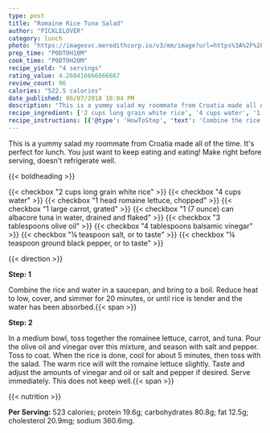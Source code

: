 ```yaml
---
type: post
title: "Romaine Rice Tuna Salad"
author: "PICKLELOVER"
category: lunch
photo: "https://imagesvc.meredithcorp.io/v3/mm/image?url=https%3A%2F%2Fimages.media-allrecipes.com%2Fuserphotos%2F1124214.jpg"
prep_time: "P0DT0H10M"
cook_time: "P0DT0H20M"
recipe_yield: "4 servings"
rating_value: 4.260416666666667
review_count: 96
calories: "522.5 calories"
date_published: 06/07/2018 10:04 PM
description: "This is a yummy salad my roommate from Croatia made all of the time. It's perfect for lunch. You just want to keep eating and eating! Make right before serving, doesn't refrigerate well."
recipe_ingredient: ['2 cups long grain white rice', '4 cups water', '1 head romaine lettuce, chopped', '1 large carrot, grated', '1 (7 ounce) can albacore tuna in water, drained and flaked', '3 tablespoons olive oil', '4 tablespoons balsamic vinegar', '¼ teaspoon salt, or to taste', '¼ teaspoon ground black pepper, or to taste']
recipe_instructions: [{'@type': 'HowToStep', 'text': 'Combine the rice and water in a saucepan, and bring to a boil. Reduce heat to low, cover, and simmer for 20 minutes, or until rice is tender and the water has been absorbed.\n'}, {'@type': 'HowToStep', 'text': 'In a medium bowl, toss together the romainee lettuce, carrot, and tuna. Pour the olive oil and vinegar over this mixture, and season with salt and pepper. Toss to coat. When the rice is done, cool for about 5 minutes, then toss with the salad. The warm rice will wilt the romaine lettuce slightly. Taste and adjust the amounts of vinegar and oil or salt and pepper if desired. Serve immediately. This does not keep well.\n'}]
---
```


This is a yummy salad my roommate from Croatia made all of the time. It's perfect for lunch. You just want to keep eating and eating! Make right before serving, doesn't refrigerate well. 

{{< boldheading >}}

{{< checkbox "2 cups long grain white rice" >}}
{{< checkbox "4 cups water" >}}
{{< checkbox "1 head romaine lettuce, chopped" >}}
{{< checkbox "1 large carrot, grated" >}}
{{< checkbox "1 (7 ounce) can albacore tuna in water, drained and flaked" >}}
{{< checkbox "3 tablespoons olive oil" >}}
{{< checkbox "4 tablespoons balsamic vinegar" >}}
{{< checkbox "¼ teaspoon salt, or to taste" >}}
{{< checkbox "¼ teaspoon ground black pepper, or to taste" >}}


{{< direction >}}

**Step: 1**

Combine the rice and water in a saucepan, and bring to a boil. Reduce heat to low, cover, and simmer for 20 minutes, or until rice is tender and the water has been absorbed.{{< span >}}

**Step: 2**

In a medium bowl, toss together the romainee lettuce, carrot, and tuna. Pour the olive oil and vinegar over this mixture, and season with salt and pepper. Toss to coat. When the rice is done, cool for about 5 minutes, then toss with the salad. The warm rice will wilt the romaine lettuce slightly. Taste and adjust the amounts of vinegar and oil or salt and pepper if desired. Serve immediately. This does not keep well.{{< span >}}

{{< nutrition >}}

**Per Serving:** 523 calories; protein 19.6g; carbohydrates 80.8g; fat 12.5g; cholesterol 20.9mg; sodium 360.6mg.